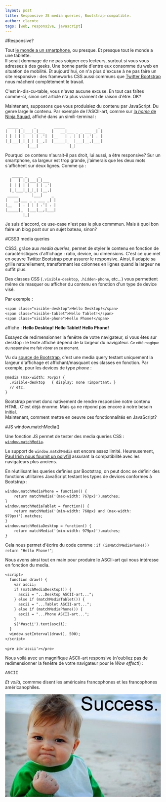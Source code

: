 ```yaml
---
layout: post
title: Responsive JS media queries, Bootstrap-compatible.
author: clacote
tags: [web, responsive, javascript]
---
```

#Responsive?

Tout [le monde a un smartphone](http://www.wired.com/gadgetlab/2011/11/smartphones-feature-phones/), ou presque. Et presque tout le monde a une tablette.   
Il serait dommage de ne pas soigner ces lecteurs, surtout si vous vous adressez à des geeks. Une bonne partie d'entre eux consomme du web en situation de mobilité. Et aujourd'hui, on n'a plus d'excuse à ne pas faire un site responsive : des frameworks CSS aussi communs que [Twitter Bootstrap](http://twitter.github.com/bootstrap/scaffolding.html#responsive) nous mâchent complètement le travail.

C'est in-dis-cu-table, vous n'avez aucune excuse. En tout cas faîtes comme-ci, sinon cet article n'a plus vraiment de raison d'être. OK?

Maintenant, supposons que vous produisiez du contenu par JavaScript. Du genre large le contenu. Par exemple de l'ASCII-art, comme sur [la _home_ de Ninja Squad](http://ninja-squad.com), affiché dans un simili-terminal :

     _____ _     _        _____               _
    |   | |_|___|_|___   |   __|___ _ _ ___ _| |
    | | | | |   | | .'|  |__   | . | | | .'| . |
    |_|___|_|_|_| |__,|  |_____|_  |___|__,|___|
              |___|              |_|

Pourquoi ce contenu n'aurait-il pas droit, lui aussi, a être responsive? Sur un smartphone, sa largeur est trop grande, j'aimerais que les deux mots s'affichent sur deux lignes. Comme ça :

	   _____ _     _       
	  |   | |_|___|_|___   
	  | | | | |   | | .'|  
	  |_|___|_|_|_| |__,|  
	 _____      |___|    _ 
	|   __|___ _ _ ___ _| |
	|__   | . | | | .'| . |
	|_____|_  |___|__,|___|
	        |_|            

Je suis d'accord, ce use-case n'est pas le plus commmun. Mais à quoi bon faire un blog post sur un sujet bateau, sinon?

#CSS3 media queries

CSS3, grâce aux *media queries*, permet de styler le contenu en fonction de caractéristiques d'affichage : ratio, device, ou dimensions. C'est ce que met en oeuvre [Twitter Bootstrap](http://twitter.github.com/bootstrap/scaffolding.html#responsive) pour assurer le responsive. Ainsi, il adapte sa grille naturellement, transformant les colonnes en lignes quand la largeur ne suffit plus.

Des classes CSS (`.visible-desktop`, `.hidden-phone`, etc...) vous permettent même de masquer ou afficher du contenu en fonction d'un type de device visé.

Par exemple :

	<span class="visible-desktop">Hello Desktop!</span>
	<span class="visible-tablet">Hello Tablet!</span>
	<span class="visible-phone">Hello Phone!</span>

affiche :
<strong> 
<span class="visible-desktop">Hello Desktop!</span>
<span class="visible-tablet">Hello Tablet!</span>
<span class="visible-phone">Hello Phone!</span>
</strong>

Essayez de redimensionner la fenêtre de votre navigateur, si vous êtes sur desktop : le texte affiché dépend de la largeur du navigateur. <small>Ce côté magique du responsive me fait vibrer en ce moment.</small>

Vu du [source de Bootstrap](https://github.com/twitter/bootstrap/blob/master/less/responsive-utilities.less), c'est une media query testant uniquement la largeur d'affichage et affichant/masquant ces classes en fonction. Par exemple, pour les devices de type _phone_ :

	@media (max-width: 767px) {
	  .visible-desktop   { display: none !important; }
	  // etc.
	}

Bootstrap permet donc nativement de rendre responsive notre contenu HTML. C'est déjà énorme. Mais ça ne répond pas encore à notre besoin initial.    
Maintenant, comment mettre en oeuvre ces fonctionnalités en JavaScript?

#JS window.matchMedia()

Une fonction JS permet de tester des media queries CSS : [`window.matchMedia`](https://developer.mozilla.org/en-US/docs/DOM/window.matchMedia).

Le support de `window.matchMedia` est encore assez limité. Heureusement, [Paul Irish nous fournit un polyfill](https://github.com/paulirish/matchMedia.js/) assurant la compatibilité avec les navigateurs plus anciens.

En réutilisant les queries definies par Bootstrap, on peut donc se définir des fonctions utilitaires JavaScript testant les types de devices conformes à Bootstrap :

	window.matchMediaPhone = function() {
	    return matchMedia('(max-width: 767px)').matches;
	}
	window.matchMediaTablet = function() {
	    return matchMedia('(min-width: 768px) and (max-width: 979px)').matches;
	}
	window.matchMediaDesktop = function() {
	    return matchMedia('(min-width: 979px)').matches;
	}

Cela nous permet d'écrire du code comme : `if (isMatchMediaPhone()) return "Hello Phone!"`;

Nous avons ainsi tout en main pour produire le ASCII-art qui nous intéresse en fonction du media.  

	<script>
	  function draw() {
	    var ascii;
	    if (matchMediaDesktop()) {
	      ascii = "...Desktop ASCII-art...";
	    } else if (matchMediaTablet()) {
	      ascii = "...Tablet ASCII-art...";
	    } else if (matchMediaPhone()) {
	      ascii = "...Phone ASCII-art...";
	    }
	    $('#ascii').text(ascii);
	  }
	  window.setInterval(draw(), 500);
	</script>

	<pre id='ascii'></pre>

Nous voilà avec un magnifique ASCII-art responsive (n'oubliez pas de redimensionner la fenêtre de votre navigateur pour le _Wow effect!_) :

<script src="/assets/matchMedia.js"></script>

<script>
	function draw() {
		var ascii;
		if (matchMediaDesktop()) {
			ascii =                                              
	" _____     _ _        ____          _   _           "+
	"|  |  |___| | |___   |    \ ___ ___| |_| |_ ___ ___ "+
	"|     | -_| | | . |  |  |  | -_|_ -| '_|  _| . | . |"+
	"|__|__|___|_|_|___|  |____/|___|___|_,_|_| |___|  _|"+
	"                                                |_| ";
		} else if (matchMediaTablet()) {
			ascii =
	" _____     _ _        _____     _   _     _   "+
	"|  |  |___| | |___   |_   _|___| |_| |___| |_ "+
	"|     | -_| | | . |    | | | .'| . | | -_|  _|"+
	"|__|__|___|_|_|___|    |_| |__,|___|_|___|_|  ";

		} else if (matchMediaPhone()) {
			ascii =
	"   _____     _ _       "+
	"  |  |  |___| | |___   "+
	"  |     | -_| | | . |  "+
	"  |__|__|___|_|_|___|  "+
	" _____ _               "+
	"|  _  | |_ ___ ___ ___ "+
	"|   __|   | . |   | -_|"+
	"|__|  |_|_|___|_|_|___|";                   
		}
		$('#ascii').text(ascii);
	}
	window.setInterval(draw(), 500);
</script>
<pre id='ascii'>ASCII</pre>

_Et voilà_, commme disent les américains francophones et les francophones américanophiles.  

<p align="center"><img class="img-polaroid" src="/assets/images/success_baby.jpeg" alt="Success!" /></p>
